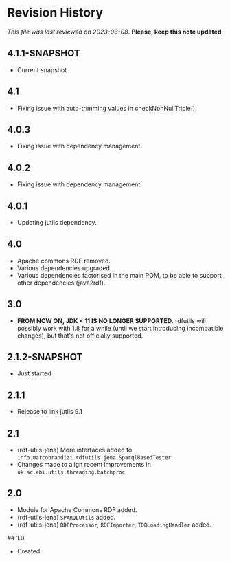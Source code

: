 # Revision History

*This file was last reviewed on 2023-03-08*. **Please, keep this note updated**.

## 4.1.1-SNAPSHOT
* Current snapshot

## 4.1
* Fixing issue with auto-trimming values in checkNonNullTriple().

## 4.0.3
* Fixing issue with dependency management.

## 4.0.2
* Fixing issue with dependency management.


## 4.0.1
* Updating jutils dependency.

## 4.0
* Apache commons RDF removed.
* Various dependencies upgraded.
* Various dependencies factorised in the main POM, to be able to support other dependencies (java2rdf).

## 3.0 
* **FROM NOW ON, JDK < 11 IS NO LONGER SUPPORTED**. rdfutils will possibly work with 1.8 for 
  a while (until we start introducing incompatible changes), but that's not officially supported.

## 2.1.2-SNAPSHOT
* Just started

## 2.1.1
* Release to link jutils 9.1

## 2.1
* (rdf-utils-jena) More interfaces added to `info.marcobrandizi.rdfutils.jena.SparqlBasedTester`.
* Changes made to align recent improvements in `uk.ac.ebi.utils.threading.batchproc`
   
## 2.0
* Module for Apache Commons RDF added.
* (rdf-utils-jena) `SPARQLUtils` added.
* (rdf-utils-jena) `RDFProcessor`, `RDFImporter`, `TDBLoadingHandler` added.

## 1.0
* Created
